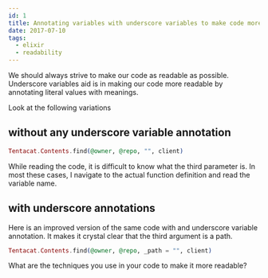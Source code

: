 ```yaml
---
id: 1
title: Annotating variables with underscore variables to make code more readable
date: 2017-07-10
tags:
  - elixir
  - readability
---
```


We should always strive to make our code as readable as possible. Underscore variables
aid is in making our code more readable by annotating literal values with meanings.

Look at the following variations

## without any underscore variable annotation

```elixir
Tentacat.Contents.find(@owner, @repo, "", client)
```
While reading the code, it is difficult to know what the third parameter is. In most these cases, I navigate to the actual function definition and read the variable name.

## with underscore annotations
Here is an improved version of the same code with and underscore variable annotation. It makes it crystal clear that the third argument is a path.
```elixir
Tentacat.Contents.find(@owner, @repo, _path = "", client)
```

What are the techniques you use in your code to make it more readable?

